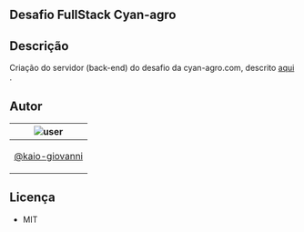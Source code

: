 ## Desafio FullStack Cyan-agro

## Descrição
Criação do servidor (back-end) do desafio da cyan-agro.com, descrito [aqui](https://bitbucket.org/modclima/challenge/src/master/) .


## Autor

| ![user](https://avatars1.githubusercontent.com/u/64810260?v=4&s=150) |
| ----------------------------- |
| <p align="center"> <a href="https://github.com/kaio-giovanni"> @kaio-giovanni </a> </p>|

## Licença
- MIT
